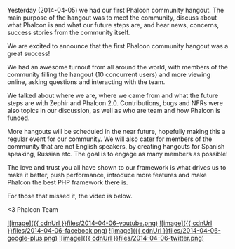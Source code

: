 Yesterday (2014-04-05) we had our first Phalcon community hangout. The main purpose of the hangout was to meet the community, discuss about what Phalcon is and what our future steps are, and hear news, concerns, success stories from the community itself.

We are excited to announce that the first Phalcon community hangout was a great success!

We had an awesome turnout from all around the world, with members of the community filling the hangout (10 concurrent users) and more viewing online, asking questions and interacting with the team.

We talked about where we are, where we came from and what the future steps are with Zephir and Phalcon 2.0. Contributions, bugs and NFRs were also topics in our discussion, as well as who are team and how Phalcon is funded.

More hangouts will be scheduled in the near future, hopefully making this a regular event for our community. We will also cater for members of the community that are not English speakers, by creating hangouts for Spanish speaking, Russian etc. The goal is to engage as many members as possible!

The love and trust you all have shown to our framework is what drives us to make it better, push performance, introduce more features and make Phalcon the best PHP framework there is. 

For those that missed it, the video is below.


<3 Phalcon Team

[![image]({{ cdnUrl }}files/2014-04-06-youtube.png)](https://www.youtube.com/user/PhalconPHP)
[![image]({{ cdnUrl }}files/2014-04-06-facebook.png)](http://www.facebook.com/pages/Phalcon/134230726685897)
[![image]({{ cdnUrl }}files/2014-04-06-google-plus.png)](https://plus.google.com/+PhalconPHP)
[![image]({{ cdnUrl }}files/2014-04-06-twitter.png)](https://twitter.com/phalconphp)
